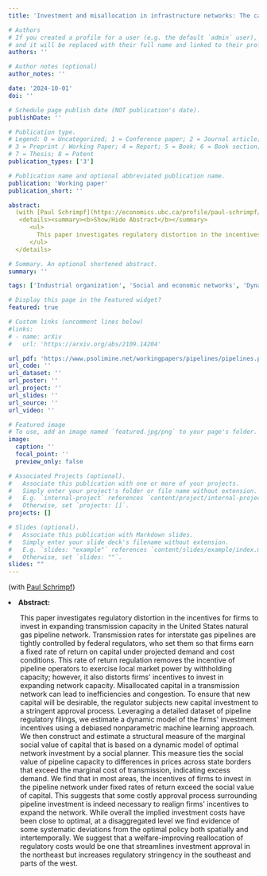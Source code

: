 ```yaml
---
title: 'Investment and misallocation in infrastructure networks: The case of U.S. natural gas pipelines'

# Authors
# If you created a profile for a user (e.g. the default `admin` user), write the username (folder name) here
# and it will be replaced with their full name and linked to their profile.
authors: ''

# Author notes (optional)
author_notes: ''

date: '2024-10-01'
doi: ''

# Schedule page publish date (NOT publication's date).
publishDate: ''

# Publication type.
# Legend: 0 = Uncategorized; 1 = Conference paper; 2 = Journal article;
# 3 = Preprint / Working Paper; 4 = Report; 5 = Book; 6 = Book section;
# 7 = Thesis; 8 = Patent
publication_types: ['3']

# Publication name and optional abbreviated publication name.
publication: 'Working paper'
publication_short: ''

abstract:
  (with [Paul Schrimpf](https://economics.ubc.ca/profile/paul-schrimpf/))</br>
   <details><summary><b>Show/Hide Abstract</b></summary>
      <ul>
        This paper investigates regulatory distortion in the incentives for firms to invest in expanding transmission capacity in the United States natural gas pipeline network. Transmission rates for interstate gas pipelines are tightly controlled by federal regulators, who set them so that firms earn a fixed rate of return on capital under projected demand and cost conditions. This rate of return regulation removes the incentive of pipeline operators to exercise local market power by withholding capacity; however, it also distorts firms' incentives to invest in expanding network capacity. Misallocated capital in a transmission network can lead to inefficiencies and congestion. To ensure that new capital will be desirable, the regulator subjects new capital investment to a stringent approval process. Leveraging a detailed dataset of pipeline regulatory filings, we estimate a dynamic model of the firms' investment incentives using a debiased nonparametric machine learning approach. We then construct and estimate a structural measure of the marginal social value of capital that is based on a dynamic model of optimal network investment by a social planner. This measure ties the social value of pipeline capacity to differences in prices across state borders that exceed the marginal cost of transmission, indicating excess demand. We find that in most areas, the incentives of firms to invest in the pipeline network under fixed rates of return exceed the social value of capital. This suggests that some costly approval process surrounding pipeline investment is indeed necessary to realign firms' incentives to expand the network. While overall the implied investment costs have been close to optimal, at a disaggregated level we find evidence of some systematic deviations from the optimal policy both spatially and intertemporally. We suggest that a welfare-improving reallocation of regulatory costs would be one that streamlines investment approval in the northeast but increases regulatory stringency in the southeast and parts of the west.
      </ul>
  </details>

# Summary. An optional shortened abstract.
summary: ''

tags: ['Industrial organization', 'Social and economic networks', 'Dynamic networks', 'Environmental economics', 'Applied econometrics', 'Machine learning']

# Display this page in the Featured widget?
featured: true

# Custom links (uncomment lines below)
#links:
# - name: arXiv
#   url: 'https://arxiv.org/abs/2109.14204'

url_pdf: 'https://www.psolimine.net/workingpapers/pipelines/pipelines.pdf'
url_code: ''
url_dataset: ''
url_poster: ''
url_project: ''
url_slides: ''
url_source: ''
url_video: ''

# Featured image
# To use, add an image named `featured.jpg/png` to your page's folder.
image:
  caption: ''
  focal_point: ''
  preview_only: false

# Associated Projects (optional).
#   Associate this publication with one or more of your projects.
#   Simply enter your project's folder or file name without extension.
#   E.g. `internal-project` references `content/project/internal-project/index.md`.
#   Otherwise, set `projects: []`.
projects: []

# Slides (optional).
#   Associate this publication with Markdown slides.
#   Simply enter your slide deck's filename without extension.
#   E.g. `slides: "example"` references `content/slides/example/index.md`.
#   Otherwise, set `slides: ""`.
slides: ""
---
```

(with <a href="https://economics.ubc.ca/profile/paul-schrimpf/">Paul Schrimpf</a>)
  <li><b>Abstract:</b></li>
    <ul>
      This paper investigates regulatory distortion in the incentives for firms to invest in expanding transmission capacity in the United States natural gas pipeline network. Transmission rates for interstate gas pipelines are tightly controlled by federal regulators, who set them so that firms earn a fixed rate of return on capital under projected demand and cost conditions. This rate of return regulation removes the incentive of pipeline operators to exercise local market power by withholding capacity; however, it also distorts firms' incentives to invest in expanding network capacity. Misallocated capital in a transmission network can lead to inefficiencies and congestion. To ensure that new capital will be desirable, the regulator subjects new capital investment to a stringent approval process. Leveraging a detailed dataset of pipeline regulatory filings, we estimate a dynamic model of the firms' investment incentives using a debiased nonparametric machine learning approach. We then construct and estimate a structural measure of the marginal social value of capital that is based on a dynamic model of optimal network investment by a social planner. This measure ties the social value of pipeline capacity to differences in prices across state borders that exceed the marginal cost of transmission, indicating excess demand. We find that in most areas, the incentives of firms to invest in the pipeline network under fixed rates of return exceed the social value of capital. This suggests that some costly approval process surrounding pipeline investment is indeed necessary to realign firms' incentives to expand the network. While overall the implied investment costs have been close to optimal, at a disaggregated level we find evidence of some systematic deviations from the optimal policy both spatially and intertemporally. We suggest that a welfare-improving reallocation of regulatory costs would be one that streamlines investment approval in the northeast but increases regulatory stringency in the southeast and parts of the west.
    </ul>
